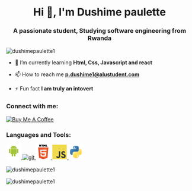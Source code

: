 
<h1 align="center">Hi 👋, I'm Dushime paulette</h1>
<h3 align="center">A passionate student, Studying software engineering from Rwanda</h3>

<p align="left"> <img src="https://komarev.com/ghpvc/?username=dushimepaulette1&label=Profile%20views&color=0e75b6&style=flat" alt="dushimepaulette1" /> </p>

- 🌱 I’m currently learning **Html, Css, Javascript and react**

- 📫 How to reach me **p.dushime1@alustudent.com**

- ⚡ Fun fact **I am truly an intovert**

<h3 align="left">Connect with me:</h3>
<p align="left">
</p>
<a href="https://www.buymeacoffee.com/Paulette123" target="_blank"><img src="https://cdn.buymeacoffee.com/buttons/v2/default-violet.png" alt="Buy Me A Coffee" style="height: 60px !important;width: 217px !important;" ></a>
<h3 align="left">Languages and Tools:</h3>
<p align="left"> <a href="https://developer.android.com" target="_blank" rel="noreferrer"> <img src="https://raw.githubusercontent.com/devicons/devicon/master/icons/android/android-original-wordmark.svg" alt="android" width="40" height="40"/> </a> <a href="https://git-scm.com/" target="_blank" rel="noreferrer"> <img src="https://www.vectorlogo.zone/logos/git-scm/git-scm-icon.svg" alt="git" width="40" height="40"/> </a> <a href="https://www.w3.org/html/" target="_blank" rel="noreferrer"> <img src="https://raw.githubusercontent.com/devicons/devicon/master/icons/html5/html5-original-wordmark.svg" alt="html5" width="40" height="40"/> </a> <a href="https://developer.mozilla.org/en-US/docs/Web/JavaScript" target="_blank" rel="noreferrer"> <img src="https://raw.githubusercontent.com/devicons/devicon/master/icons/javascript/javascript-original.svg" alt="javascript" width="40" height="40"/> </a> <a href="https://www.python.org" target="_blank" rel="noreferrer"> <img src="https://raw.githubusercontent.com/devicons/devicon/master/icons/python/python-original.svg" alt="python" width="40" height="40"/> </a> </p>

<p><img align="center" src="https://github-readme-stats.vercel.app/api/top-langs?username=dushimepaulette1&show_icons=true&locale=en&layout=compact" alt="dushimepaulette1" /></p>

<p><img align="center" src="https://github-readme-streak-stats.herokuapp.com/?user=dushimepaulette1&" alt="dushimepaulette1" /></p>

<!--
**Dushimepaulette1/Dushimepaulette1** is a ✨ _special_ ✨ repository because its `README.md` (this file) appears on your GitHub profile.

Here are some ideas to get you started:

- 🔭 I’m currently working on ...
- 🌱 I’m currently learning ...
- 👯 I’m looking to collaborate on ...
- 🤔 I’m looking for help with ...
- 💬 Ask me about ...
- 📫 How to reach me: ...
- 😄 Pronouns: ...
- ⚡ Fun fact: ...
-->
